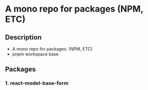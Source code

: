 # A mono repo for packages (NPM, ETC)

## Description
- A mono repo for packages. (NPM, ETC) 
- pnpm workspace base

## Packages

### 1. react-model-base-form

